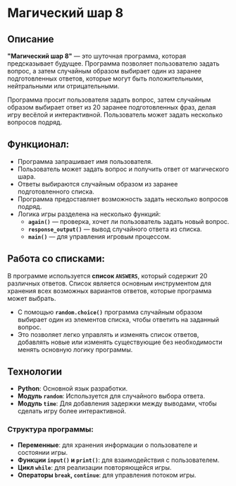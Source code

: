 # Магический шар 8

## Описание

**"Магический шар 8"** — это шуточная программа, которая предсказывает будущее. Программа позволяет пользователю задать вопрос, а затем случайным образом выбирает один из заранее подготовленных ответов, которые могут быть положительными, нейтральными или отрицательными.

Программа просит пользователя задать вопрос, затем случайным образом выбирает ответ из 20 заранее подготовленных фраз, делая игру весёлой и интерактивной. Пользователь может задать несколько вопросов подряд.

## Функционал:
- Программа запрашивает имя пользователя.
- Пользователь может задать вопрос и получить ответ от магического шара.
- Ответы выбираются случайным образом из заранее подготовленного списка.
- Программа предоставляет возможность задать несколько вопросов подряд.
- Логика игры разделена на несколько функций:
  - **`again()`** — проверка, хочет ли пользователь задать новый вопрос.
  - **`response_output()`** — вывод случайного ответа из списка.
  - **`main()`** — для управления игровым процессом.

## Работа со списками:
В программе используется **список `ANSWERS`**, который содержит 20 различных ответов. Список является основным инструментом для хранения всех возможных вариантов ответов, которые программа может выбрать.

- С помощью **`random.choice()`** программа случайным образом выбирает один из элементов списка, чтобы ответить на заданный вопрос.
- Это позволяет легко управлять и изменять список ответов, добавлять новые или изменять существующие без необходимости менять основную логику программы.

## Технологии

- **Python**: Основной язык разработки.
- **Модуль `random`**: Используется для случайного выбора ответа.
- **Модуль `time`**: Для добавления задержки между выводами, чтобы сделать игру более интерактивной.

### Структура программы:
- **Переменные**: для хранения информации о пользователе и состоянии игры.
- **Функции `input()` и `print()`**: для взаимодействия с пользователем.
- **Цикл `while`**: для реализации повторяющейся игры.
- **Операторы `break`, `continue`**: для управления потоком игры.
